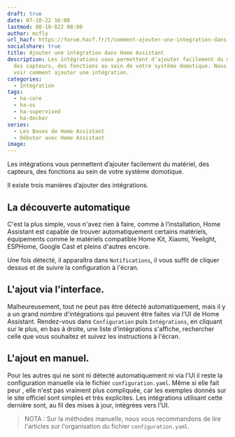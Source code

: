 ```yaml
---
draft: true
date: 07-10-22 16:08
lastmod: 08-10-822 08:00
author: mcfly
url_hacf: https://forum.hacf.fr/t/comment-ajouter-une-integration-dans-home-assistant-t/2073
socialshare: true
title: Ajouter une intégration dans Home Assistant
description: Les intégrations vous permettent d’ajouter facilement du matériel,
  des capteurs, des fonctions au sein de votre système domotique. Nous allons
  voir comment ajouter une intégration.
categories:
  - Intégration
tags:
  - ha-core
  - ha-os
  - ha-supervised
  - ha-docker
series:
  - Les Bases de Home Assistant
  - Débuter avec Home Assistant
image:
---
```

Les intégrations vous permettent d’ajouter facilement du matériel, des capteurs, des fonctions au sein de votre système domotique.

Il existe trois manières d’ajouter des intégrations.

## La découverte automatique

C'est la plus simple, vous n'avez rien à faire, comme à l’installation, Home Assistant est capable de trouver automatiquement certains matériels, équipements comme le matériels compatible Home Kit, Xiaomi, Yeelight, ESPHome, Google Cast et pleins d'autres encore.

Une fois détecté, il apparaîtra dans `Notifications`, il vous suffit de cliquer dessus et de suivre la configuration à l'écran.

## L'ajout via l'interface.

Malheureusement, tout ne peut pas être détecté automatiquement, mais il y a un grand nombre d'intégrations qui peuvent être faites via l'UI de Home Assistant. Rendez-vous dans `Configuration` puis `Intégrations`, en cliquant sur le plus, en bas à droite, une liste d’intégrations s'affiche, rechercher celle que vous souhaitez et suivez les instructions à l'écran.

## L'ajout en manuel.

Pour les autres qui ne sont ni détecté automatiquement ni via l'UI il reste la configuration manuelle via le fichier `configuration.yaml`. Même si elle fait peur , elle n'est pas vraiment plus compliquée, car les exemples donnés sur le site officiel sont simples et très explicites. Les intégrations utilisant cette dernière sont, au fil des mises à jour, intégrées vers l'UI.

>NOTA : Sur la méthodes manuelle, nous vous recommandons de lire l'articles sur l'organisation du fichier `configuration.yaml`.